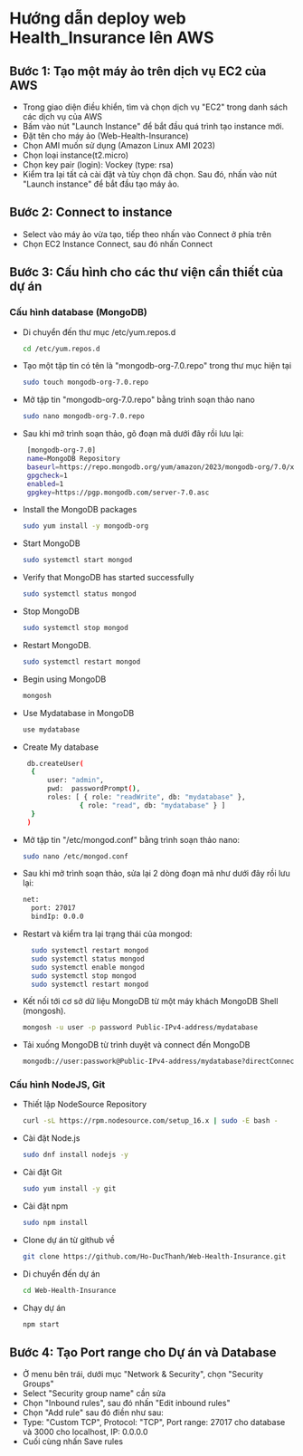 # Hướng dẫn deploy web Health_Insurance lên AWS
## Bước 1: Tạo một máy ảo trên dịch vụ EC2 của AWS
- Trong giao diện điều khiển, tìm và chọn dịch vụ "EC2" trong danh sách các dịch vụ của AWS
- Bấm vào nút "Launch Instance" để bắt đầu quá trình tạo instance mới.
- Đặt tên cho máy ảo (Web-Health-Insurance)
- Chọn AMI muốn sử dụng (Amazon Linux AMI 2023)
- Chọn loại instance(t2.micro)
- Chọn key pair (login): Vockey (type: rsa)
- Kiểm tra lại tất cả cài đặt và tùy chọn đã chọn. Sau đó, nhấn vào nút "Launch instance" để bắt đầu tạo máy ảo.
  
## Bước 2: Connect to instance 
- Select vào máy ảo vừa tạo, tiếp theo nhấn vào Connect ở phía trên
- Chọn EC2 Instance Connect, sau đó nhấn Connect

## Bước 3: Cấu hình cho các thư viện cần thiết của dự án

### Cấu hình database (MongoDB)
- Di chuyển đến thư mục /etc/yum.repos.d
  
  ```bash
  cd /etc/yum.repos.d
- Tạo một tập tin có tên là "mongodb-org-7.0.repo" trong thư mục hiện tại
  ```bash
  sudo touch mongodb-org-7.0.repo
- Mở tập tin "mongodb-org-7.0.repo" bằng trình soạn thảo nano
  ```bash
  sudo nano mongodb-org-7.0.repo
- Sau khi mở trình soạn thảo, gõ đoạn mã dưới đây rồi lưu lại:
  ```bash 
   [mongodb-org-7.0]
   name=MongoDB Repository
   baseurl=https://repo.mongodb.org/yum/amazon/2023/mongodb-org/7.0/x86_64/
   gpgcheck=1
   enabled=1
   gpgkey=https://pgp.mongodb.com/server-7.0.asc
- Install the MongoDB packages
  ```bash
  sudo yum install -y mongodb-org
- Start MongoDB
  ```bash
  sudo systemctl start mongod
- Verify that MongoDB has started successfully
  ```bash
  sudo systemctl status mongod
- Stop MongoDB
  ```bash
  sudo systemctl stop mongod
- Restart MongoDB.
  ```bash
  sudo systemctl restart mongod
- Begin using MongoDB
  ```bash
  mongosh
- Use Mydatabase in MongoDB
  ```bash
  use mydatabase
- Create My database
  ```bash
   db.createUser(
    {
        user: "admin",
        pwd:  passwordPrompt(),  
        roles: [ { role: "readWrite", db: "mydatabase" },
                { role: "read", db: "mydatabase" } ]
    }
   )
- Mở tập tin "/etc/mongod.conf" bằng trình soạn thảo nano:
  ```bash
  sudo nano /etc/mongod.conf
- Sau khi mở trình soạn thảo, sửa lại 2 dòng  đoạn mã như dưới đây rồi lưu lại:
  ```bash
  net:
    port: 27017
    bindIp: 0.0.0
- Restart và kiểm tra lại trạng thái của mongod:
  ```bash
    sudo systemctl restart mongod
    sudo systemctl status mongod
    sudo systemctl enable mongod
    sudo systemctl stop mongod 
    sudo systemctl restart mongod
- Kết nối tới cơ sở dữ liệu MongoDB từ một máy khách MongoDB Shell (mongosh).
  ```bash
  mongosh -u user -p password Public-IPv4-address/mydatabase
- Tải xuống MongoDB từ trình duyệt và connect đến MongoDB
  ```bash
  mongodb://user:passwork@Public-IPv4-address/mydatabase?directConnection=true&appName=mongosh+2.2.6
### Cấu hình NodeJS, Git
- Thiết lập NodeSource Repository
  ```bash
  curl -sL https://rpm.nodesource.com/setup_16.x | sudo -E bash -
- Cài đặt Node.js
  ```bash
  sudo dnf install nodejs -y
- Cài đặt Git
  ```bash
  sudo yum install -y git
- Cài đặt npm
  ```bash
  sudo npm install
- Clone dự án từ github về
  ```bash
  git clone https://github.com/Ho-DucThanh/Web-Health-Insurance.git
- Di chuyển đến dự án
  ```bash
  cd Web-Health-Insurance
- Chạy dự án
  ```bash
  npm start
## Bước 4: Tạo Port range cho Dự án và Database
- Ở menu bên trái, dưới mục "Network & Security", chọn "Security Groups"
- Select "Security group name" cần sửa
- Chọn "Inbound rules", sau đó nhấn "Edit inbound rules"
- Chọn "Add rule" sau đó điền như sau:
- Type: "Custom TCP", Protocol: "TCP", Port range: 27017 cho database và 3000 cho localhost, IP: 0.0.0.0
- Cuối cùng nhấn Save rules


  






